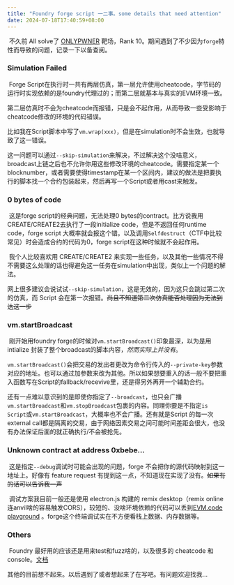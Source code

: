 ```yaml
---
title: "Foundry forge script 一二事。some details that need attention"
date: 2024-07-18T17:40:59+08:00
---
```




​	不久前 All solve了 [ONLYPWNER](https://onlypwner.xyz) 靶场，Rank 10。期间遇到了不少因为`forge`特性而导致的问题，记录一下以备查阅。



### Simulation Failed

​	Forge Script在执行时一共有两层仿真，第一层允许使用cheatcode，字节码的运行时实现依赖的是foundry代理过的；而第二层就基本与真实的EVM环境一致。

​	第二层仿真时不会为cheatcode而报错，只是会不起作用，从而导致一些受影响于cheatcode修改的环境的代码错误。

​	比如我在Script脚本中写了`vm.wrap(xxx)`，但是在simulation时不会生效，也就导致了这一错误。

​	这一问题可以通过`--skip-simulation`来解决，不过解决这个没啥意义，broadcast上链之后也不允许你用这些修改环境的cheatcode。需要指定某一个blocknumber，或者需要使得timestamp在某一个区间内，建议的做法是把要执行的脚本找一个合约包装起来，然后再写一个Script或者用cast来触发。



### 0 bytes of code

​	这是forge script的经典问题，无法处理0 bytes的contract。比方说我用CREATE/CREATE2去执行了一段initialize code，但是不返回任何runtime code，forge script 大概率就会报这个错。以及调用`Selfdestruct`（CTF中比较常见）时会造成合约的代码为0，forge script在这种时候就不会起作用。

​	我个人比较喜欢用 CREATE/CREATE2 来实现一些任务，以及其他一些情况不得不需要这么处理的话也得避免这一任务在simulation中出现，类似上一个问题的解法。

​	网上很多建议会说试试`--skip-simulation`，这是无效的，因为这只会跳过第二次的仿真，而 Script 会在第一次报错。~~尚且不知道第二次仿真能否处理因为无法到达这一步~~



### vm.startBroadcast

​	刚开始用foundry forge的时候对`vm.startBroadcast()`印象最深，以为是用intialize 封装了整个broadcast的脚本内容，*然而实际上并没有*。

​	`vm.startBroadcast()`会把交易的发出者更改为命令行传入的`--private-key`参数对应的地址。也可以通过加参数来改为其他。所以如果想要重入的话一般不要把重入函数写在Script的fallback/recevive里，还是得另外再开一个辅助合约。

​	还有一点难以意识到的是即使你指定了`--broadcast`，也只会广播`vm.startBroadcast`和`vm.stopBroadcast`包裹的内容。同理你要是不指定`is Script`或`vm.startBroadcast`，大概率也不会广播。还有就是Script 的每一次external call都是隔离的交易，由于网络因素交易之间可能时间差距会很大，也没有办法保证后面的就正确执行/不会被抢先。



### Unknown contract at address 0xbebe...

​	这是指定`--debug`调试时可能会出现的问题，forge 不会把你的源代码映射到这一地址上。好像有 feature request 有提到这一点，不知道现在实现了没有。~~如果有的话可以告诉我一声~~

​	调试方案我目前一般还是使用 electron.js 构建的 remix desktop（remix online连anvil啥的容易触发CORS），较短的、没啥环境依赖的代码可以丢到[EVM.code playground](https://www.evm.codes/playground) 。forge这个终端调试实在不方便看栈上数据、内存数据等。



### Others

​	Foundry 最好用的应该还是用来test和fuzz啥的，以及很多的 cheatcode 和 console。[文档](https://book.getfoundry.sh/)

​	其他的目前想不起来。以后遇到了或者想起来了在写吧。有问题欢迎找我...